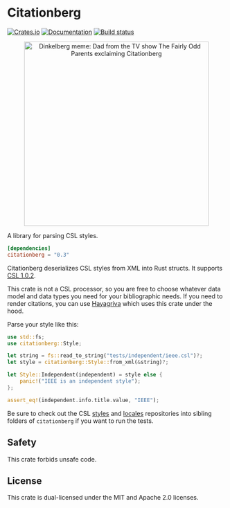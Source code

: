 # Citationberg

[![Crates.io](https://img.shields.io/crates/v/citationberg.svg)](https://crates.io/crates/citationberg)
[![Documentation](https://docs.rs/citationberg/badge.svg)](https://docs.rs/citationberg)
[![Build status](https://github.com/typst/citationberg/workflows/Continuous%20integration/badge.svg)](https://github.com/typst/citationberg/actions)

<p align="center">
  <img alt="Dinkelberg meme: Dad from the TV show The Fairly Odd Parents exclaiming Citationberg" src="https://github.com/typst/citationberg/blob/main/assets/citationberg.png?raw=true" width="426">
</p>

A library for parsing CSL styles.

```toml
[dependencies]
citationberg = "0.3"
```

Citationberg deserializes CSL styles from XML into Rust structs. It supports
[CSL 1.0.2](https://docs.citationstyles.org/en/stable/specification.html).

This crate is not a CSL processor, so you are free to choose whatever data model
and data types you need for your bibliographic needs. If you need to render
citations, you can use [Hayagriva](https://github.com/typst/hayagriva) which
uses this crate under the hood.

Parse your style like this:

```rust
use std::fs;
use citationberg::Style;

let string = fs::read_to_string("tests/independent/ieee.csl")?;
let style = citationberg::Style::from_xml(&string)?;

let Style::Independent(independent) = style else {
    panic!("IEEE is an independent style");
};

assert_eq!(independent.info.title.value, "IEEE");
```

Be sure to check out the CSL
[styles](https://github.com/citation-style-language/styles) and
[locales](https://github.com/citation-style-language/locales) repositories into
sibling folders of `citationberg` if you want to run the tests.

## Safety
This crate forbids unsafe code.

## License
This crate is dual-licensed under the MIT and Apache 2.0 licenses.
